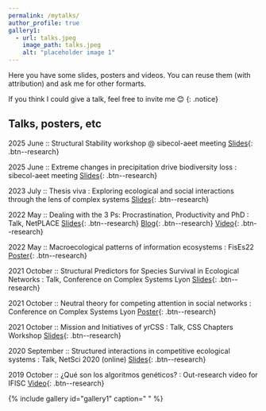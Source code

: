 ```yaml
---
permalink: /mytalks/
author_profile: true
gallery1:
  - url: talks.jpeg
    image_path: talks.jpeg
    alt: "placeholder image 1"
---
```

Here you have some slides, posters and videos.
You can reuse them (with attribution) and ask me for other formarts.

If you think I could give a talk, feel free to invite me :blush: 
{: .notice}

## Talks, posters, etc
2025 June  ::  Structural Stability workshop @ sibecol-aeet meeting [Slides](https://drive.google.com/file/d/1y7n3gCzw2jd7pjxGG_vZmUMqeVopr5Qc/view?usp=sharing){: .btn--research} 

2025 June  ::  Extreme changes in precipitation drive biodiversity loss
: sibecol-aeet meeting [Slides](https://drive.google.com/file/d/1-E_9hv9QfNlH_ZSGWlHTvuUzrHasW9_O/view?usp=sharing){: .btn--research} 

2023 July  ::  Thesis viva
:   Exploring ecological and social interactions through the lens of complex systems [Slides](https://violetavivi.github.io/files/thesis_viva_compressed.pdf){: .btn--research} 

2022 May  ::  Dealing with the 3 Ps: Procrastination, Productivity and PhD
:   Talk, NetPLACE [Slides](https://violetavivi.github.io/files/NetPLACEprocrastination.pdf){: .btn--research} [Blog](https://sites.google.com/view/netplace/schedule/blog/blogpost-003?authuser=0){: .btn--research} [Video](https://youtu.be/E1r2EOGwuSU?t=50){: .btn--research}

2022 May  ::  Macroecological patterns of information ecosystems
:  FisEs22 [Poster](https://violetavivi.github.io/files/fises22-poster.pdf){: .btn--research}

2021 October  ::  Structural Predictors for Species Survival in Ecological Networks
:  Talk, Conference on Complex Systems Lyon  [Slides](https://violetavivi.github.io/files/structuredPredictors-talk-donana.pdf){: .btn--research}

2021 October  ::  Neutral theory for competing attention in social networks
:   Conference on Complex Systems Lyon [Poster](https://violetavivi.github.io/files/posterCCSLyon.pdf){: .btn--research}

2021 October  ::  Mission and Initiatives of yrCSS
:   Talk, CSS Chapters Workshop [Slides](https://violetavivi.github.io/files/CCSLyon2021-LocalChapter.pdf){: .btn--research}

2020 September  ::  Structured interactions in competitive ecological systems
:   Talk, NetSci 2020 (online)  [Slides](https://violetavivi.github.io/files/CCSLyon2021-LocalChapter.pdf){: .btn--research}

2019 October  ::  ¿Qué son los algoritmos genéticos?
:   Out-research video for IFISC  [Video](https://youtu.be/K88hTnzo-tI){: .btn--research}



{% include gallery id="gallery1" caption=" " %}

